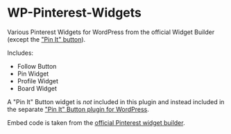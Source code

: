 WP-Pinterest-Widgets
====================

Various Pinterest Widgets for WordPress from the official Widget Builder (except the ["Pin It" button](https://github.com/pderksen/WP-Pinterest-Pin-It-Button)).

Includes:

* Follow Button
* Pin Widget
* Profile Widget
* Board Widget

A "Pin It" Button widget is *not* included in this plugin and instead included in the separate ["Pin It" Button plugin for WordPress](https://github.com/pderksen/WP-Pinterest-Pin-It-Button).

Embed code is taken from the [official Pinterest widget builder](http://business.pinterest.com/widget-builder/).
